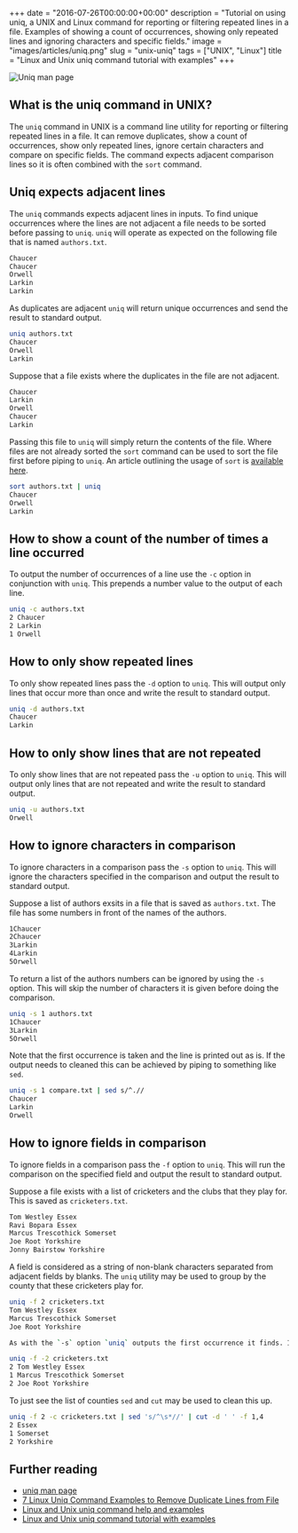 +++
date = "2016-07-26T00:00:00+00:00"
description = "Tutorial on using uniq, a UNIX and Linux command for reporting or filtering repeated lines in a file. Examples of showing a count of occurrences, showing only repeated lines and ignoring characters and specific fields."
image = "images/articles/uniq.png"
slug = "unix-uniq"
tags = ["UNIX", "Linux"]
title = "Linux and Unix uniq command tutorial with examples"
+++

![Uniq man page][5]

## What is the uniq command in UNIX?

The `uniq` command in UNIX is a command line utility for reporting or filtering
repeated lines in a file. It can remove duplicates, show a count of occurrences,
show only repeated lines, ignore certain characters and compare on specific
fields. The command expects adjacent comparison lines so it is often combined
with the `sort` command.

## Uniq expects adjacent lines

The `uniq` commands expects adjacent lines in inputs. To find unique occurrences
where the lines are not adjacent a file needs to be sorted before passing to
`uniq`. `uniq` will operate as expected on the following file that is named
`authors.txt`.

```sh
Chaucer
Chaucer
Orwell
Larkin
Larkin
```

As duplicates are adjacent `uniq` will return unique occurrences and send the
result to standard output.

```sh
uniq authors.txt
Chaucer
Orwell
Larkin
```

Suppose that a file exists where the duplicates in the file are not adjacent.

```sh
Chaucer
Larkin
Orwell
Chaucer
Larkin
```

Passing this file to `uniq` will simply return the contents of the file. Where
files are not already sorted the `sort` command can be used to sort the file
first before piping to `uniq`. An article outlining the usage of `sort` is
[available here][4].

```sh
sort authors.txt | uniq
Chaucer
Orwell
Larkin
```

## How to show a count of the number of times a line occurred

To output the number of occurrences of a line use the `-c` option in conjunction
with `uniq`. This prepends a number value to the output of each line.

```sh
uniq -c authors.txt
2 Chaucer
2 Larkin
1 Orwell
```

## How to only show repeated lines

To only show repeated lines pass the `-d` option to `uniq`. This will output
only lines that occur more than once and write the result to standard output.

```sh
uniq -d authors.txt
Chaucer
Larkin
```

## How to only show lines that are not repeated

To only show lines that are not repeated pass the `-u` option to `uniq`. This
will output only lines that are not repeated and write the result to standard
output.

```sh
uniq -u authors.txt
Orwell
```

## How to ignore characters in comparison

To ignore characters in a comparison pass the `-s` option to `uniq`. This will
ignore the characters specified in the comparison and output the result to
standard output.

Suppose a list of authors exsits in a file that is saved as `authors.txt`. The
file has some numbers in front of the names of the authors.

```sh
1Chaucer
2Chaucer
3Larkin
4Larkin
5Orwell
```

To return a list of the authors numbers can be ignored by using the `-s` option.
This will skip the number of characters it is given before doing the comparison.

```sh
uniq -s 1 authors.txt
1Chaucer
3Larkin
5Orwell
```

Note that the first occurrence is taken and the line is printed out as is. If
the output needs to cleaned this can be achieved by piping to something like
`sed`.

```sh
uniq -s 1 compare.txt | sed s/^.//
Chaucer
Larkin
Orwell
```

## How to ignore fields in comparison

To ignore fields in a comparison pass the `-f` option to `uniq`. This will run
the comparison on the specified field and output the result to standard output.

Suppose a file exists with a list of cricketers and the clubs that they play
for. This is saved as `cricketers.txt`.

```sh
Tom Westley Essex
Ravi Bopara Essex
Marcus Trescothick Somerset
Joe Root Yorkshire
Jonny Bairstow Yorkshire
```

A field is considered as a string of non-blank characters separated from
adjacent fields by blanks. The `uniq` utility may be used to group by the county
that these cricketers play for.

```sh
uniq -f 2 cricketers.txt
Tom Westley Essex
Marcus Trescothick Somerset
Joe Root Yorkshire

As with the `-s` option `uniq` outputs the first occurrence it finds. It is possible to combine with the `-c` option to output a count.
```

```sh
uniq -f -2 cricketers.txt
2 Tom Westley Essex
1 Marcus Trescothick Somerset
2 Joe Root Yorkshire
```

To just see the list of counties `sed` and `cut` may be used to clean this up.

```sh
uniq -f 2 -c cricketers.txt | sed 's/^\s*//' | cut -d ' ' -f 1,4
2 Essex
1 Somerset
2 Yorkshire
```

## Further reading

- [uniq man page][1]
- [7 Linux Uniq Command Examples to Remove Duplicate Lines from File][2]
- [Linux and Unix uniq command help and examples][3]
- [Linux and Unix uniq command tutorial with examples][4]

[1]: http://linux.die.net/man/1/uniq
[2]: http://www.thegeekstuff.com/2013/05/uniq-command-examples
[3]: http://www.computerhope.com/unix/uuniq.htm
[4]: /unix-sort/
[5]: /images/articles/uniq.png
